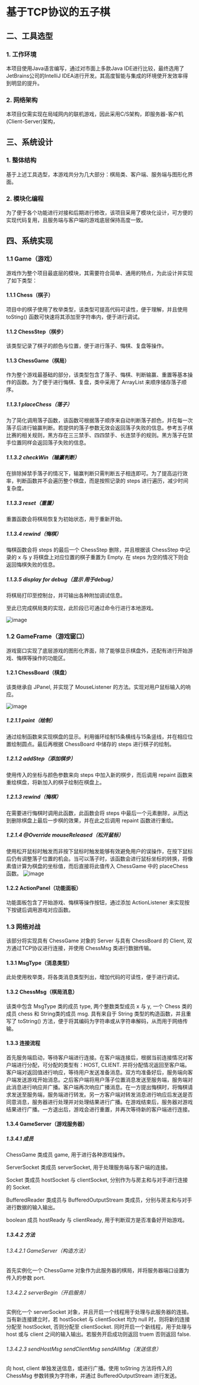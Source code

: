 # 基于TCP协议的五子棋

## 二、工具选型

### 1. 工作环境

本项目使用Java语言编写，通过对市面上多款Java IDE进行比较，最终选用了JetBrains公司的IntelliJ IDEA进行开发。其高度智能与集成的环境使开发效率得到明显的提升。

### 2. 网络架构

本项目仅需实现在局域网内的联机游戏，因此采用C/S架构，即服务器-客户机(Client-Server)架构，

## 三、系统设计

### 1. 整体结构

基于上述工具选型，本游戏共分为几大部分：棋局类、客户端、服务端与图形化界面。

### 2. 模块化编程

为了便于各个功能进行对接和后期进行修改，该项目采用了模块化设计，可方便的实现代码复用，且服务端与客户端的游戏底层保持高度一致。

## 四、系统实现

### 1.1 Game（游戏）

游戏作为整个项目最底层的模块，其需要符合简单、通用的特点，为此设计并实现了如下类型：

#### 1.1.1 Chess（棋子）

项目中的棋子使用了枚举类型，该类型可提高代码可读性，便于理解，并且使用 toSting() 函数可快速将其添加至字符串内，便于进行调试。

#### 1.1.2 ChessStep（棋步）

该类型记录了棋子的颜色与位置，便于进行落子、悔棋、复盘等操作。

#### 1.1.3 ChessGame（棋局）

作为整个游戏最基础的部分，该类型包含了落子、悔棋、判断输赢、重置等基本操作的函数。为了便于进行悔棋、复盘，类中采用了 ArrayList 来顺序储存落子顺序。

##### 1.1.3.1 placeChess（落子）

为了简化调用落子函数，该函数可根据落子顺序来自动判断落子颜色，并在每一次落子后进行输赢判断。若提供的落子参数无效会返回落子失败的信息。参考五子棋比赛的相关规则，黑方存在三三禁手、四四禁手、长连禁手的规则。黑方落子在禁手位置同样会返回落子失败的信息。

##### 1.1.3.2 checkWin（输赢判断）

在排除掉禁手落子的情况下，输赢判断只需判断五子相连即可。为了提高运行效率，判断函数并不会遍历整个棋盘，而是按照记录的 steps 进行遍历，减少时间复杂度。

##### 1.1.3.3 reset（重置）

重置函数会将棋局恢复为初始状态，用于重新开始。

##### 1.1.3.4 rewind（悔棋）

悔棋函数会将 steps 的最后一个 ChessStep 删除，并且根据该 ChessStep 中记录的 x 与 y 将棋盘上对应位置的棋子重置为 Empty. 在 steps 为空的情况下则会返回悔棋失败的信息。

##### 1.1.3.5 display *for debug*（显示 *用于debug*）

将棋局打印至控制台，并可输出各种附加调试信息。

至此已完成棋局类的实现，此阶段已可通过命令行进行本地游戏。

![image](./img/GameMain_Test.png)

### 1.2 GameFrame（游戏窗口）

游戏窗口实现了底层游戏的图形化界面，除了能够显示棋盘外，还配有进行开始游戏、悔棋等操作的功能区。

#### 1.2.1 ChessBoard（棋盘）

该类继承自 JPanel, 并实现了 MouseListener 的方法。实现对用户鼠标输入的响应。

![image](./img/ChessBoard.png)

##### 1.2.1.1 paint（绘制）

通过绘制函数来实现棋盘的显示。利用循环绘制15条横线与15条竖线，并在相应位置绘制圆点。最后再根据 ChessBoard 中储存的 steps 进行棋子的绘制。

##### 1.2.1.2 addStep（添加棋步）

使用传入的坐标与颜色参数来向 steps 中加入新的棋步，而后调用 repaint 函数来重绘棋盘，将新加入的棋子绘制在棋盘上。

##### 1.2.1.3 rewind（悔棋）

在需要进行悔棋时调用此函数，此函数会将 steps 中最后一个元素删除，从而达到删除棋盘上最后一步棋的效果，并在此之后调用 repaint 函数进行重绘。

##### 1.2.1.4 @Override mouseReleased（松开鼠标）

使用松开鼠标时触发而非按下鼠标时触发能够有效避免用户的误操作，在按下鼠标后仍有调整落子位置的机会。当可以落子时，该函数会进行鼠标坐标的转换，将像素值计算为棋盘的坐标值，而后直接将此值传入 ChessGame 中的 placeChess 函数。
![image](./img/Coord_Transform.png)

#### 1.2.2 ActionPanel（功能面板）

功能面板包含了开始游戏、悔棋等操作按钮，通过添加 ActionListener 来实现按下按键后调用游戏对应函数。

### 1.3 网络对战

该部分将实现具有 ChessGame 对象的 Server 与具有 ChessBoard 的 Client, 双方通过TCP协议进行连接，并使用 ChessMsg 类进行数据传输。

#### 1.3.1 MsgType（消息类型）

此处使用枚举类，将各类消息类型列出，增加代码的可读性，便于进行调试。

#### 1.3.2 ChessMsg（棋局消息）

该类中包含 MsgType 类的成员 type, 两个整数类型成员 x 与 y, 一个 Chess 类的成员 chess 和 String类的成员 msg. 具有来自于 String 类型的构造函数，并且重写了 toString() 方法，便于将其编码为字符串或从字符串解码，从而用于网络传输。

#### 1.3.3 连接流程

首先服务端启动，等待客户端进行连接。在客户端连接后，根据当前连接情况对客户端进行分配，可分配的类型有：HOST, CLIENT. 并将分配情况返回至客户端。客户端对返回值进行响应，等待用户发送准备消息。双方均准备好后，服务端向客户端发送游戏开始消息。之后客户端将用户落子位置消息发送至服务端，服务端对此消息进行响应并广播。客户端再次响应广播消息。在一方提出悔棋时，将悔棋请求发送至服务端，服务端进行转发。另一方客户端对转发消息进行响应后发送是否同意消息，服务器进行处理并对处理结果进行广播。在游戏结束后，服务器对游戏结果进行广播。一方退出后，游戏会进行重置，并再次等待新的客户端进行连接。

#### 1.3.4 GameServer（游戏服务器）

##### 1.3.4.1 成员

ChessGame 类成员 game, 用于进行各种游戏操作。

ServerSocket 类成员 serverSocket, 用于处理服务端与客户端的连接。

Socket 类成员 hostSocket 与 clientSocket, 分别作为与房主和与对手进行连接的 Socket. 

BufferedReader 类成员与 BufferedOutputStream 类成员，分别与房主和与对手进行数据的输入输出。

boolean 成员 hostReady 与 clientReady, 用于判断双方是否准备好开始游戏。

##### 1.3.4.2 方法

###### 1.3.4.2.1 GameServer（构造方法）

首先实例化一个 ChessGame 对象作为此服务器的棋局，并将服务器端口设置为传入的参数 port. 

###### 1.3.4.2.2 serverBegin（开启服务）

实例化一个 serverSocket 对象，并且开启一个线程用于处理与此服务器的连接。当有新连接建立时，若 hostSocket 与 clientSocket 均为 null 时，则将新的连接分配至 hostSocket, 否则分配至 clientSocket. 同时开启一个新线程，用于处理与 host 或与 client 之间的输入输出。若服务开启成功则返回 truem 否则返回 false. 

###### 1.3.4.2.3 sendHostMsg sendClientMsg sendAllMsg（发送信息）

向 host, client 单独发送信息，或进行广播。使用 toString 方法将传入的 ChessMsg 参数转换为字符串，并通过 BufferedOutputStream 进行发送。
